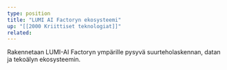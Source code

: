 ```yaml
---
type: position
title: "LUMI AI Factoryn ekosysteemi"
up: "[[2000 Kriittiset teknologiat]]"
related:
---
```


Rakennetaan LUMI-AI Factoryn ympärille pysyvä suurteholaskennan, datan ja tekoälyn ekosysteemin.